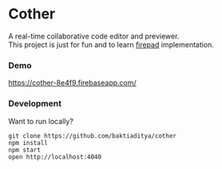 # Cother
A real-time collaborative code editor and previewer.  
This project is just for fun and to learn [firepad](https://github.com/firebase/firepad) implementation.

### Demo
https://cother-8e4f9.firebaseapp.com/

### Development
Want to run locally?
```
git clone https://github.com/baktiaditya/cother
npm install
npm start
open http://localhost:4040
```
